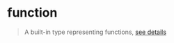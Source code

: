 # function  
> A built-in type representing functions, [see details](https://www.lua.org/pil/2.6.html)  

<!-- toc -->
  

